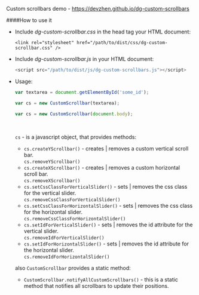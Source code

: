 Custom scrollbars demo - https://devzhen.github.io/dg-custom-scrollbars

####How to use it

* Include *dg-custom-scrollbar.css* in the head tag your HTML document:
    ```
    <link rel="stylesheet" href="/path/to/dist/css/dg-custom-scrollbar.css" />
    ```
* Include *dg-custom-scrollbar.js* in your HTML document:
    ``` javascript
    <script src="/path/to/dist/js/dg-custom-scrollbars.js"></script>
    ```
* Usage:
    ```javascript
    var textarea = document.getElementById('some_id');
  
    var cs = new CustomScrollbar(textarea);
    ```
    ```javascript
    var cs = new CustomScrollbar(document.body);
    ```
    <br>
    
    `cs` - is a javascript object, that provides methods:
    
    * `cs.createYScrollbar()`       - creates | removes a custom vertical scroll bar.<br>
      `cs.removeYScrollbar()`
    * `cs.createXScrollbar()`       - creates | removes a custom horizontal scroll bar.<br> 
      `cs.removeXScrollbar()`
    * `cs.setCssClassForVerticalSlider()`       - sets | removes the css class for the vertical slider.<br>
      `cs.removeCssClassForVerticalSlider()`
    * `cs.setCssClassForHorizontalSlider()`     - sets | removes the css class for the horizontal slider.<br>
      `cs.removeCssClassForHorizontalSlider()`
    * `cs.setIdForVerticalSlider()`     - sets | removes the id attribute for the vertical slider.<br>
      `cs.removeIdForVerticalSlider()`
    * `cs.setIdForHorizontalSlider()`   - sets | removes the id attribute for the horizontal slider.<br>
      `cs.removeIdForHorizontalSlider()`
    
    also `CustomScrollbar` provides a static method:
    
    * `CustomScrollbar.notifyAllCustomScrollbars()` - this is a static method that notifies all scrollbars to update their positions.